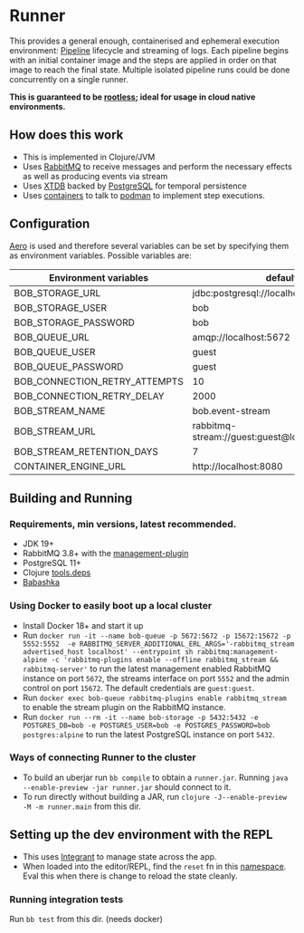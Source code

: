 # Runner

This provides a general enough, containerised and ephemeral execution environment: [Pipeline](https://bob-cd.github.io/pages/concepts/pipeline.html) lifecycle and streaming of logs. Each pipeline begins with an initial container image and the steps are applied in order on that image to reach the final state. Multiple isolated pipeline runs could be done concurrently on a single runner.

**This is guaranteed to be [rootless](https://www.zend.com/blog/rootless-containers); ideal for usage in cloud native environments.**

## How does this work
- This is implemented in Clojure/JVM
- Uses [RabbitMQ](https://www.rabbitmq.com/) to receive messages and perform the necessary effects as well as producing events via stream
- Uses [XTDB](https://xtdb.com) backed by [PostgreSQL](https://www.postgresql.org/) for temporal persistence
- Uses [contajners](https://github.com/lispyclouds/contajners) to talk to [podman](https://podman.io/) to implement step executions.

## Configuration
[Aero](https://github.com/juxt/aero) is used and therefore several variables can be set by specifying them as environment variables. Possible variables are:

| Environment variables         | defaults                                         |
|-------------------------------|--------------------------------------------------|
| BOB_STORAGE_URL               | jdbc:postgresql://localhost:5432/bob             |
| BOB_STORAGE_USER              | bob                                              |
| BOB_STORAGE_PASSWORD          | bob                                              |
| BOB_QUEUE_URL                 | amqp://localhost:5672                            |
| BOB_QUEUE_USER                | guest                                            |
| BOB_QUEUE_PASSWORD            | guest                                            |
| BOB_CONNECTION_RETRY_ATTEMPTS | 10                                               |
| BOB_CONNECTION_RETRY_DELAY    | 2000                                             |
| BOB_STREAM_NAME               | bob.event-stream                                 |
| BOB_STREAM_URL                | rabbitmq-stream://guest:guest@localhost:5552/%2f |
| BOB_STREAM_RETENTION_DAYS     | 7                                                |
| CONTAINER_ENGINE_URL          | http://localhost:8080                            |

## Building and Running

### Requirements, min versions, latest recommended.
- JDK 19+
- RabbitMQ 3.8+ with the [management-plugin](https://www.rabbitmq.com/docs/management)
- PostgreSQL 11+
- Clojure [tools.deps](https://clojure.org/guides/getting_started)
- [Babashka](https://github.com/babashka/babashka#installation)

### Using Docker to easily boot up a local cluster
- Install Docker 18+ and start it up
- Run `docker run -it --name bob-queue -p 5672:5672 -p 15672:15672 -p 5552:5552  -e RABBITMQ_SERVER_ADDITIONAL_ERL_ARGS='-rabbitmq_stream advertised_host localhost' --entrypoint sh rabbitmq:management-alpine -c 'rabbitmq-plugins enable --offline rabbitmq_stream && rabbitmq-server'` to run the latest management enabled RabbitMQ instance on port `5672`, the streams interface on port `5552` and the admin control on port `15672`. The default credentials are `guest:guest`.
- Run `docker exec bob-queue rabbitmq-plugins enable rabbitmq_stream` to enable the stream plugin on the RabbitMQ instance.
- Run `docker run --rm -it --name bob-storage -p 5432:5432 -e POSTGRES_DB=bob -e POSTGRES_USER=bob -e POSTGRES_PASSWORD=bob postgres:alpine` to run the latest PostgreSQL instance on port `5432`.

### Ways of connecting Runner to the cluster
- To build an uberjar run `bb compile` to obtain a `runner.jar`. Running `java --enable-preview -jar runner.jar` should connect to it.
- To run directly without building a JAR, run `clojure -J--enable-preview -M -m runner.main` from this dir.

## Setting up the dev environment with the REPL
- This uses [Integrant](https://github.com/weavejester/integrant) to manage state across the app.
- When loaded into the editor/REPL, find the `reset` fn in this [namespace](/runner/src/runner/system.clj). Eval this when there is change to reload the state cleanly.

### Running integration tests
Run `bb test` from this dir. (needs docker)
